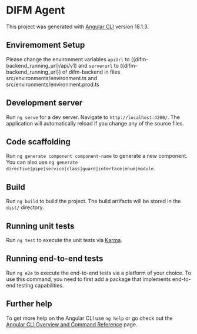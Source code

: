 # DIFM Agent

This project was generated with [Angular CLI](https://github.com/angular/angular-cli) version 18.1.3.

## Enviremoment Setup

Please change the environment variables `apiUrl` to ({difm-backend_running_url}/api/v1) and `serverurl` to ({difm-backend_running_url}) of difm-backend in files src/environments/environment.ts and src/environments/environment.prod.ts

## Development server

Run `ng serve` for a dev server. Navigate to `http://localhost:4200/`. The application will automatically reload if you change any of the source files.

## Code scaffolding

Run `ng generate component component-name` to generate a new component. You can also use `ng generate directive|pipe|service|class|guard|interface|enum|module`.

## Build

Run `ng build` to build the project. The build artifacts will be stored in the `dist/` directory.

## Running unit tests

Run `ng test` to execute the unit tests via [Karma](https://karma-runner.github.io).

## Running end-to-end tests

Run `ng e2e` to execute the end-to-end tests via a platform of your choice. To use this command, you need to first add a package that implements end-to-end testing capabilities.

## Further help

To get more help on the Angular CLI use `ng help` or go check out the [Angular CLI Overview and Command Reference](https://angular.dev/tools/cli) page.

